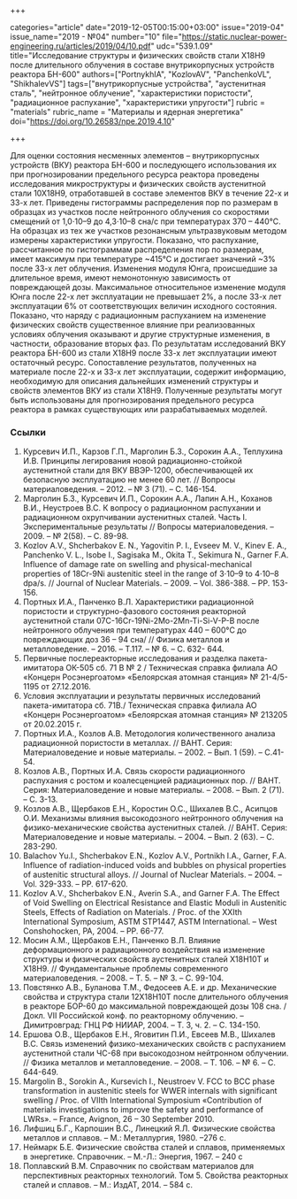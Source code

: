 +++

categories="article"
date="2019-12-05T00:15:00+03:00"
issue="2019-04"
issue_name="2019 - №04"
number="10"
file="https://static.nuclear-power-engineering.ru/articles/2019/04/10.pdf"
udc="539.1.09"
title="Исследование структуры и физических свойств стали Х18Н9 после длительного облучения в составе внутрикорпусных устройств реактора БН-600"
authors=["PortnykhIA", "KozlovAV", "PanchenkoVL", "ShikhalevVS"]
tags=["внутрикорпусные устройства", "аустенитная сталь", "нейтронное облучение", "характеристики пористости", "радиационное распухание", "характеристики упругости"]
rubric = "materials"
rubric_name = "Материалы и ядерная энергетика"
doi="https://doi.org/10.26583/npe.2019.4.10"

+++

Для оценки состояния несменных элементов – внутрикорпусных устройств
(ВКУ) реактора БН-600 и последующего использования их при прогнозировании предельного ресурса реактора проведены исследования микроструктуры и физических свойств аустенитной стали 10Х18Н9, отработавшей в составе элементов ВКУ в течение 22-х и 33-х лет. Приведены гистограммы распределения пор по размерам в образцах из участков после нейтронного облучения со скоростями смещений от 1,0⋅10–9 до 4,3⋅10–8 сна/с при температурах 370 – 440°C. На образцах из тех же участков резонансным ультразвуковым методом измерены характеристики упругости. Показано, что распухание, рассчитанное по гистограммам распределения пор по размерам, имеет максимум при температуре ~415°C и достигает значений ~3% после 33-х лет облучения. Изменения модуля Юнга, происшедшие за длительное время, имеют немонотонную зависимость от повреждающей дозы. Максимальное относительное изменение модуля Юнга после 22-х лет эксплуатации не превышает 2%, а после 33-х лет эксплуатации 6% от соответствующих величин исходного состояния. Показано, что наряду с радиационным распуханием на изменение физических свойств существенное влияние при реализованных условиях облучения оказывают и другие структурные изменения, в частности, образование вторых фаз. По результатам исследований ВКУ реактора БН-600 из стали Х18Н9 после 33-х лет эксплуатации имеют остаточный ресурс. Сопоставление результатов, полученных на материале после 22-х и 33-х лет эксплуатации, содержит информацию, необходимую для описания дальнейших изменений структуры и свойств элементов ВКУ из стали Х18Н9. Полученные результаты могут быть использованы для прогнозирования предельного ресурса реактора в рамках существующих или разрабатываемых моделей.

### Ссылки

1. Курсевич И.П., Карзов Г.П., Марголин Б.З., Сорокин А.А., Теплухина И.В. Принципы легирования новой радиационно-стойкой аустенитной стали для ВКУ ВВЭР-1200, обеспечивающей их безопасную эксплуатацию не менее 60 лет. // Вопросы материаловедения. – 2012. – № 3 (71). – С. 146-154.
2. Марголин Б.З., Курсевич И.П., Сорокин А.А., Лапин А.Н., Коханов В.И., Неустроев В.С. К вопросу о радиационном распухании и радиационном охрупчивании аустенитных сталей. Часть I. Экспериментальные результаты // Вопросы материаловедения. – 2009. – № 2(58). – С. 89-98.
3. Kozlov A.V., Shcherbakov E. N., Yagovitin P. I., Evseev M. V., Kinev E. A., Panchenko V. L., Isobe I., Sagisaka M., Okita Т., Sekimura N., Garner F.А. Influence of damage rate on swelling and physical-mechanical properties of 18Cr-9Ni austenitic steel in the range of 3⋅10–9 to 4⋅10–8 dpa/s. // Journal of Nuclear Materials. – 2009. – Vol. 386-388. – PP. 153-156.
4. Портных И.А., Панченко В.Л. Характеристики радиационной пористости и структурно-фазового состояния реакторной аустенитной стали 07С-16Cr-19Ni-2Mo-2Mn-Ti-Si-V-P-B после нейтронного облучения при температурах 440 – 600°C до повреждающих доз 36 – 94 сна/ // Физика металлов и металловедение. – 2016. – Т.117. – № 6. – С. 632- 644.
5. Первичные послереакторные исследования и разделка пакета-имитатора ОК-505 сб. 71 В № 2 / Техническая справка филиала АО «Концерн Росэнергоатом» «Белоярская атомная станция» № 21-4/5-1195 от 27.12.2016.
6. Условия эксплуатации и результаты первичных исследований пакета-имитатора сб. 71В./ Техническая справка филиала АО «Концерн Росэнергоатом» «Белоярская атомная станция» № 213205 от 20.02.2015 г.
7. Портных И.А., Козлов А.В. Методология количественного анализа радиационной пористости в металлах. // ВАНТ. Серия: Материаловедение и новые материалы. – 2002. – Вып. 1 (59). – С.41-54.
8. Козлов А.В., Портных И.А. Связь скорости радиационного распухания с ростом и коалесценцией радиационных пор. // ВАНТ. Серия: Материаловедение и новые материалы. – 2008. – Вып. 2 (71). – С. 3-13.
9. Козлов А.В., Щербаков Е.Н., Коростин О.С., Шихалев В.С., Асипцов О.И. Механизмы влияния высокодозного нейтронного облучения на физико-механические свойства аустенитных сталей. // ВАНТ. Серия: Материаловедение и новые материалы. – 2004. – Вып. 2 (63). – С. 283-290.
10. Balachov Yu.I., Shcherbakov E.N., Kozlov A.V., Portnikh I.A., Garner, F.A. Influence of radiation-induced voids and bubbles on physical properties of austenitic structural alloys. // Journal of Nuclear Materials. – 2004. – Vol. 329-333. – PP. 617-620.
11. Kozlov A.V., Shcherbakov E.N., Averin S.A., and Garner F.A. The Effect of Void Swelling on Electrical Resistance and Elastic Moduli in Austenitic Steels, Effects of Radiation on Materials. / Proc. of the XXIth International Symposium, ASTM STP1447, ASTM International. – West Conshohocken, PA, 2004. – PP. 66-77.
12. Мосин А.М., Щербаков Е.Н., Панченко В.Л. Влияние деформационного и радиационного воздействия на изменение структуры и физических свойств аустенитных сталей Х18Н10Т и Х18Н9. // Фундаментальные проблемы современного материаловедения. – 2008. – Т. 5. – № 3. – С. 99-104.
13. Повстянко А.В., Буланова Т.М., Федосеев А.Е. и др. Механические свойства и структура стали 12Х18Н10Т после длительного облучения в реакторе БОР-60 до максимальной повреждающей дозы 108 сна. / Докл. VII Российской конф. по реакторному облучению. – Димитровград: ГНЦ РФ НИИАР, 2004. – Т. 3, ч. 2. – С. 134-150.
14. Ершова О.В., Щербаков Е.Н., Яговитин П.И., Евсеев М.В., Шихалев В.С. Связь изменений физико-механических свойств с распуханием аустенитной стали ЧС-68 при высокодозном нейтронном облучении. // Физика металлов и металловедение. – 2008. – Т. 106. – № 6. – С. 644-649.
15. Margolin B., Sorokin A., Kursevich I., Neustroev V. FCC to BCC phase transformation in austenitic steels for WWER internals with significant swelling / Proc. of VIIth International Symposium «Contribution of materials investigations to improve the safety and performance of LWRs». – France, Avignon, 26 – 30 September 2010.
16. Лифшиц Б.Г., Карпошин В.С., Линецкий Я.Л. Физические свойства металлов и сплавов. – М.: Металлургия, 1980. –276 с.
17. Неймарк Б.Е. Физические свойства сталей и сплавов, применяемых в энергетике. Справочник. – М.-Л.: Энергия, 1967. – 240 с
18. Поплавский В.М. Справочник по свойствам материалов для перспективных реакторных технологий. Том 5. Свойства реакторных сталей и сплавов. – М.: ИздАТ, 2014. – 584 с.